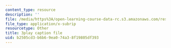 ```yaml
---
content_type: resource
description: ''
file: /media/https%3A/open-learning-course-data-rc.s3.amazonaws.com/res-18-009-learn-differential-equations-up-close-with-gilbert-strang-and-cleve-moler-fall-2015/b2505cd3b6b69ea074a38f19805df393_VqXKa11IA6A.srt
file_type: application/x-subrip
resourcetype: Other
title: 3play caption file
uid: b2505cd3-b6b6-9ea0-74a3-8f19805df393
---
```

